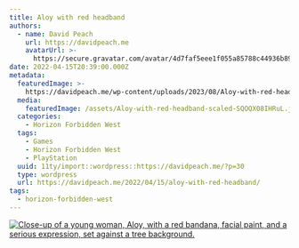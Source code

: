 ```yaml
---
title: Aloy with red headband
authors:
  - name: David Peach
    url: https://davidpeach.me
    avatarUrl: >-
      https://secure.gravatar.com/avatar/4d7faf5eee1f055a85788c44936b8995eaab6dfb004e7854ec747ccb272e91ee?s=96&d=mm&r=g
date: 2022-04-15T20:39:00.000Z
metadata:
  featuredImage: >-
    https://davidpeach.me/wp-content/uploads/2023/08/Aloy-with-red-headband-scaled.jpg
  media:
    featuredImage: /assets/Aloy-with-red-headband-scaled-SQOQX08IHRuL.jpg
  categories:
    - Horizon Forbidden West
  tags:
    - Games
    - Horizon Forbidden West
    - PlayStation
  uuid: 11ty/import::wordpress::https://davidpeach.me/?p=30
  type: wordpress
  url: https://davidpeach.me/2022/04/15/aloy-with-red-headband/
tags:
  - horizon-forbidden-west
---
```

[![Close-up of a young woman, Aloy, with a red bandana, facial paint, and a serious expression, set against a tree background.](/assets/Aloy-with-red-headband-2048x11-UcFW6AVaoSpb.jpg)](/assets/Aloy-with-red-headband-2048x11-UcFW6AVaoSpb.jpg)